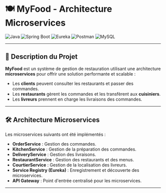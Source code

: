 # 🍽️ **MyFood - Architecture Microservices**

![Java](https://img.shields.io/badge/Java-ED8B00?style=for-the-badge&logo=java&logoColor=white)
![Spring Boot](https://img.shields.io/badge/Spring%20Boot-6DB33F?style=for-the-badge&logo=springboot&logoColor=white)
![Eureka](https://img.shields.io/badge/Eureka-0055A4?style=for-the-badge&logo=spring&logoColor=white)
![Postman](https://img.shields.io/badge/Postman-FF6C37?style=for-the-badge&logo=postman&logoColor=white)
![MySQL](https://img.shields.io/badge/MySQL-4479A1?style=for-the-badge&logo=mysql&logoColor=white)

---

## 🎯 **Description du Projet**
**MyFood** est un système de gestion de restauration utilisant une architecture **microservices** pour offrir une solution performante et scalable :
- Les **clients** peuvent consulter les restaurants et passer des commandes.
- Les **restaurants** gèrent les commandes et les transfèrent aux **cuisiniers**.
- Les **livreurs** prennent en charge les livraisons des commandes.

---

## 🛠️ **Architecture Microservices**

Les microservices suivants ont été implémentés :
- **OrderService** : Gestion des commandes.
- **KitchenService** : Gestion de la préparation des commandes.
- **DeliveryService** : Gestion des livraisons.
- **RestaurantService** : Gestion des restaurants et des menus.
- **CourtierService** : Gestion de la localisation des livreurs.
- **Service Registry (Eureka)** : Enregistrement et découverte des microservices.
- **API Gateway** : Point d'entrée centralisé pour les microservices.

---
